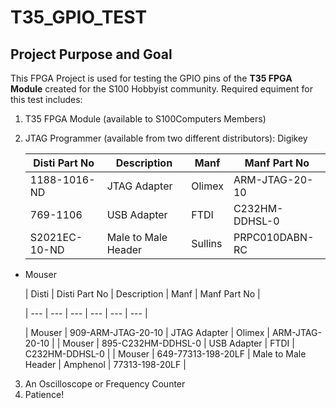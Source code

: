 # T35_GPIO_TEST
## Project Purpose and Goal
This FPGA Project is used for testing the GPIO pins of the **T35 FPGA Module** created for the S100 Hobbyist community.
Required equiment for this test includes:
1. T35 FPGA Module (available to S100Computers Members)
2. JTAG Programmer (available from two different distributors):
    Digikey 

    | Disti Part No | Description         | Manf    | Manf Part No   |
    |---------------|---------------------|---------|----------------|
    | 1188-1016-ND  | JTAG Adapter        | Olimex  | ARM-JTAG-20-10 |
    | 769-1106      | USB Adapter         | FTDI    | C232HM-DDHSL-0 |
    | S2021EC-10-ND | Male to Male Header | Sullins | PRPC010DABN-RC |

  - Mouser

    | Disti  | Disti Part No | Description | Manf | Manf Part No |
    
    | --- | --- | --- | --- | --- | --- |
    
    | Mouser | 909-ARM-JTAG-20-10 | JTAG Adapter | Olimex | ARM-JTAG-20-10 |
    | Mouser | 895-C232HM-DDHSL-0 | USB Adapter | FTDI | C232HM-DDHSL-0 |
    | Mouser | 649-77313-198-20LF | Male to Male Header | Amphenol | 77313-198-20LF |

3. An Oscilloscope or Frequency Counter
4. Patience!

